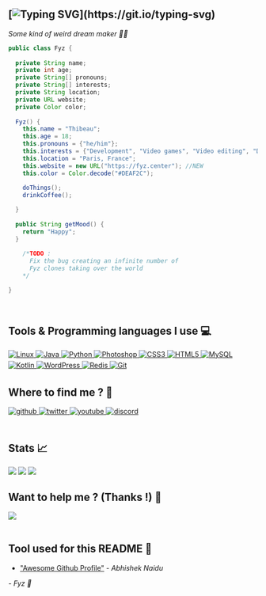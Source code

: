 ## [![Typing SVG](https://readme-typing-svg.herokuapp.com?font=monospace&color=dfbb13&center=false&lines=Hi+!+👋+Im+Fyz.)](https://git.io/typing-svg)
*Some kind of weird dream maker 🏳‍🌈*
```java
public class Fyz {
  
  private String name;
  private int age;
  private String[] pronouns;
  private String[] interests;
  private String location;
  private URL website;
  private Color color;
  
  Fyz() {
    this.name = "Thibeau";
    this.age = 18;
    this.pronouns = {"he/him"};
    this.interests = {"Development", "Video games", "Video editing", "Design"};
    this.location = "Paris, France";
    this.website = new URL("https://fyz.center"); //NEW
    this.color = Color.decode("#DEAF2C");
    
    doThings();
    drinkCoffee();

  }
  
  public String getMood() {
    return "Happy";
  }
  
    /*TODO :
      Fix the bug creating an infinite number of 
      Fyz clones taking over the world
    */

}
```
  

<br/>  

## Tools & Programming languages I use 💻
<a href="#" target="_blank">
<img alt="Linux" src="https://img.shields.io/badge/Linux-FCC624?style=for-the-badge&logo=linux&logoColor=black" style="margin-bottom: 5px;"/>
</a>
<a href="#" target="_blank">
<img alt="Java" src="https://img.shields.io/badge/java-%23ED8B00.svg?style=for-the-badge&logo=java&logoColor=white" style="margin-bottom: 5px;"/>
</a>
<a href="#" target="_blank">
<img alt="Python" src="https://img.shields.io/badge/python-%2314354C.svg?style=for-the-badge&logo=python&logoColor=white" style="margin-bottom: 5px;"/>
</a>
<a href="#" target="_blank">
<img alt="Photoshop" src="https://img.shields.io/badge/photoshop-%2331A8FF.svg?style=for-the-badge&logo=adobephotoshop&logoColor=white" style="margin-bottom: 5px;"/>
</a>
<a href="#" target="_blank">
<img alt="CSS3" src="https://img.shields.io/badge/css3-%231572B6.svg?style=for-the-badge&logo=css3&logoColor=white" style="margin-bottom: 5px;"/>
</a>
<a href="#" target="_blank">
<img alt="HTML5" src="https://img.shields.io/badge/html5-%23E34F26.svg?style=for-the-badge&logo=html5&logoColor=white" style="margin-bottom: 5px;"/>
</a>
<a href="#" target="_blank">
<img alt="MySQL" src="https://img.shields.io/badge/mysql-%2300f.svg?style=for-the-badge&logo=mysql&logoColor=white" style="margin-bottom: 5px;"/>
</a>
<a href="#" target="_blank">
<img alt="Kotlin" src="https://img.shields.io/badge/kotlin-%230095D5.svg?style=for-the-badge&logo=kotlin&logoColor=white" style="margin-bottom: 5px;"/>
</a> 
<a href="#" target="_blank">
<img alt="WordPress" src="https://img.shields.io/badge/WordPress-%23117AC9.svg?style=for-the-badge&logo=WordPress&logoColor=white" style="margin-bottom: 5px;"/>
</a> 
<a href="#" target="_blank">
<img alt="Redis" src="https://img.shields.io/badge/redis-%23DD0031.svg?style=for-the-badge&logo=redis&logoColor=white" style="margin-bottom: 5px;"/>
</a> 
<a href="#" target="_blank">
<img alt="Git" src="https://img.shields.io/badge/git-%23F05033.svg?style=for-the-badge&logo=git&logoColor=white" style="margin-bottom: 5px;"/>
</a> 
<br/>

## Where to find me ? 🤔
<a href="https://github.com/fyzrdc" target="_blank">
<img src=https://img.shields.io/badge/github-%2324292e.svg?&style=for-the-badge&logo=github&logoColor=white alt=github style="margin-bottom: 5px;" />
</a>
<a href="https://twitter.com/fyzrdc" target="_blank">
<img src=https://img.shields.io/badge/twitter-%2300acee.svg?&style=for-the-badge&logo=twitter&logoColor=white alt=twitter style="margin-bottom: 5px;" />
</a>
<a href="https://youtube.com/c/FyzRDC" target="_blank">
<img src=https://img.shields.io/badge/youtube-%23EE4831.svg?&style=for-the-badge&logo=youtube&logoColor=white alt=youtube style="margin-bottom: 5px;" />
</a>  
<a href="https://discord.freshperf.fr" target="_blank">
<img src=https://img.shields.io/badge/discord-7289DA.svg?&style=for-the-badge&logo=discord&logoColor=white alt=discord style="margin-bottom: 5px;" />
</a>  
<br/>  

<br/>

## Stats 📈
<img src="https://komarev.com/ghpvc/?username=fyzrdc&color=yellow&style=flat-square"/>
<img src="https://github-readme-stats.vercel.app/api/top-langs/?username=fyzrdc&hide_border=true&theme=dracula"/> 

<img src="https://github-readme-stats.vercel.app/api?username=fyzrdc&show_icons=true&count_private=true&hide_border=true&theme=dracula"/>

<br/>  

## Want to help me ? (Thanks !) 💛
<div>
            <a href="https://paypal.me/fyzdev" target="_blank" style="display: inline-block;">
                <img
                    src="https://img.shields.io/badge/PayPal-00457C?style=for-the-badge&logo=paypal&logoColor=white"/>
            </a>
            </div>
<br />

## Tool used for this README 📁

- ["Awesome Github Profile"](https://github.com/abhisheknaiidu/awesome-github-profile-readme) - *Abhishek Naidu*

*- Fyz 💛*
